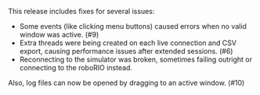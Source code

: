 This release includes fixes for several issues:

- Some events (like clicking menu buttons) caused errors when no valid window was active. (#9)
- Extra threads were being created on each live connection and CSV export, causing performance issues after extended sessions. (#6)
- Reconnecting to the simulator was broken, sometimes failing outright or connecting to the roboRIO instead.

Also, log files can now be opened by dragging to an active window. (#10)
